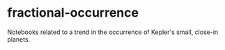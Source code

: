 # fractional-occurrence
 Notebooks related to a trend in the occurrence of Kepler's small, close-in planets.
